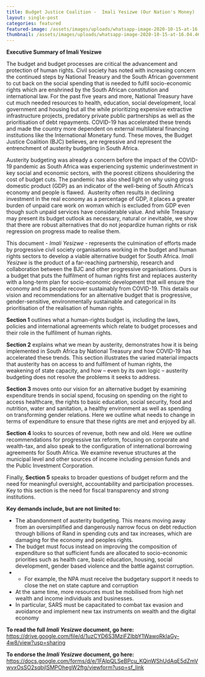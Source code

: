 ```yaml
---
title: Budget Justice Coalition -  Imali Yesizwe (Our Nation's Money)
layout: single-post
categories: featured
featured-image: /assets/images/uploads/whatsapp-image-2020-10-15-at-16.04.46.jpeg
thumbnail: /assets/images/uploads/whatsapp-image-2020-10-15-at-16.04.46.jpeg
---
```

**Executive Summary of Imali Yesizwe**

The budget and budget processes are critical the advancement and protection of human rights. Civil society has noted with increasing concern the continued steps by National Treasury and the South African government to cut back on the social spending that is needed to fulfil socio-economic rights which are enshrined by the South African constitution and international law. For the past five years and more, National Treasury have cut much needed resources to health, education, social development, local government and housing but all the while prioritizing expensive extractive infrastructure projects, predatory private public partnerships as well as the prioritisation of debt repayments. COVID-19 has accelerated these trends and made the country more dependent on external multilateral financing institutions like the International Monetary fund. These moves, the Budget Justice Coalition (BJC) believes, are regressive and represent the entrenchment of austerity budgeting in South Africa.

Austerity budgeting was already a concern before the impact of the COVID-19 pandemic as South Africa was experiencing systemic underinvestment in key social and economic sectors, with the poorest citizens shouldering the cost of budget cuts. The pandemic has also shed light on why using gross domestic product (GDP) as an indicator of the well-being of South Africa’s economy and people is flawed.  Austerity often results in declining investment in the real economy as a percentage of GDP, it places a greater burden of unpaid care work on womxn which is excluded from GDP even though such unpaid services have considerable value. And while Treasury may present its budget outlook as necessary, natural or inevitable, we show that there are robust alternatives that do not jeopardize human rights or risk regression on progress made to realise them.

This document - *Imali Yesizwe -* represents the culmination of efforts made by progressive civil society organisations working in the budget and human rights sectors to develop a viable alternative budget for South Africa. *Imali Yesizwe* is the product of a far-reaching partnership, research and collaboration between the BJC and other progressive organisations. Ours is a budget that puts the fulfilment of human rights first and replaces austerity with a long-term plan for socio-economic development that will ensure the economy and its people recover sustainably from COVID-19. This details our vision and recommendations for an alternative budget that is progressive, gender-sensitive, environmentally sustainable and categorical in its prioritisation of the realisation of human rights.

**Section 1** outlines what a human-rights budget is, including the laws, policies and international agreements which relate to budget processes and their role in the fulfilment of human rights.

**Section 2** explains what we mean by austerity, demonstrates how it is being implemented in South Africa by National Treasury and how COVID-19 has accelerated these trends. This section illustrates the varied material impacts that austerity has on access to and fulfilment of human rights, the weakening of state capacity, and how – even by its own logic – austerity budgeting does not resolve the problems it seeks to address.

**Section 3** moves onto our vision for an alternative budget by examining expenditure trends in social spend, focusing on spending on the right to access healthcare, the rights to basic education, social security, food and nutrition, water and sanitation, a healthy environment as well as spending on transforming gender relations. Here we outline what needs to change in terms of expenditure to ensure that these rights are met and enjoyed by all.

**Section 4** looks to sources of revenue, both new and old. Here we outline recommendations for progressive tax reform, focusing on corporate and wealth-tax, and also speak to the configuration of international borrowing agreements for South Africa. We examine revenue structures at the municipal level and other sources of income including pension funds and the Public Investment Corporation.

Finally, **Section 5** speaks to broader questions of budget reform and the need for meaningful oversight, accountability and participation processes. Key to this section is the need for fiscal transparency and strong institutions.

**Key demands include, but are not limited to:**

* The abandonment of austerity budgeting. This means moving away from an oversimplified and dangerously narrow focus on debt reduction through billions of Rand in spending cuts and tax increases, which are damaging for the economy and peoples rights.
* The budget must focus instead on improving the composition of expenditure so that sufficient funds are allocated to socio-economic priorities such as health care, basic education, housing, social development, gender based violence and the battle against corruption.
* * For example, the NPA must receive the budgetary support it needs to close the net on state capture and corruption
* At the same time, more resources must be mobilised from high net wealth and income individuals and businesses. 
* In particular, SARS must be capacitated to combat tax evasion and avoidance and implement new tax instruments on wealth and the digital economy



<!--EndFragment-->

**To read the full *Imali Yesizwe* document, go here:** https://drive.google.com/file/d/1uzCYD6S3MziFZIbbY1WawoRkIaGy-4w8/view?usp=sharing 

**To endorse the *Imali Yesizwe* document, go here:** https://docs.google.com/forms/d/e/1FAIpQLSeBPcu_KQinWShUdAqE5dZmVwvxOsSO2sqbjISMPOhegW2ftg/viewform?usp=sf_link